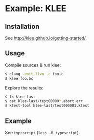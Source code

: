 # Example: KLEE

## Installation

See <http://klee.github.io/getting-started/>.

## Usage

Compile sources & run klee:

```sh
$ clang -emit-llvm -c foo.c
$ klee foo.bc
```

Explore the results:

```sh
$ ls klee-last
$ cat klee-last/test00000*.abort.err
$ ktest-tool klee-last/test000001.ktest
```

## Example

See `typescript` (`less -R typescript`).
